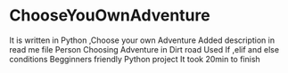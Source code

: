 # ChooseYouOwnAdventure
It is written in Python ,Choose your own Adventure Added description in read me file
Person Choosing Adventure in Dirt road
Used If ,elif and else conditions 
Begginners friendly Python project 
It took 20min to finish
